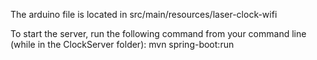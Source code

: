 The arduino file is located in src/main/resources/laser-clock-wifi

To start the server, run the following command from your command line (while in the ClockServer folder):
mvn spring-boot:run